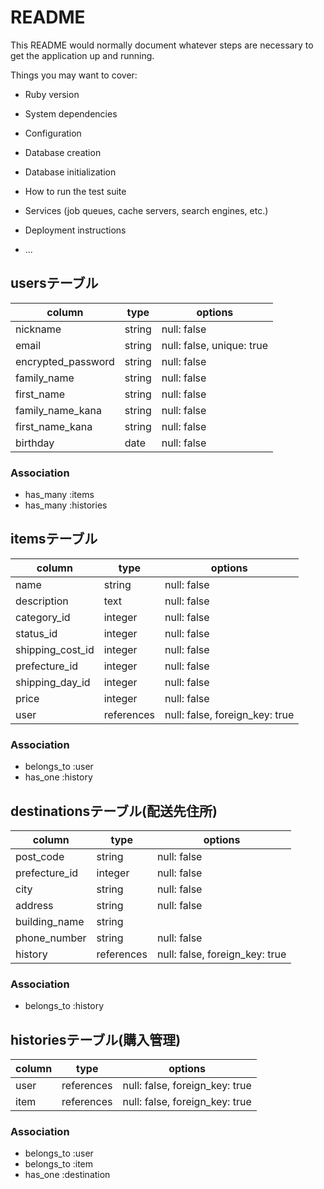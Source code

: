 # README

This README would normally document whatever steps are necessary to get the
application up and running.

Things you may want to cover:

* Ruby version

* System dependencies

* Configuration

* Database creation

* Database initialization

* How to run the test suite

* Services (job queues, cache servers, search engines, etc.)

* Deployment instructions

* ...

## usersテーブル
|column            |type   |options   |
|------------------| ------| ------   |
|nickname          |string |null: false|
|email             |string |null: false, unique: true|
|encrypted_password|string |null: false|
|family_name       |string |null: false|
|first_name        |string |null: false|
|family_name_kana  |string |null: false|
|first_name_kana   |string |null: false|
|birthday          |date   |null: false|

### Association
- has_many :items
- has_many :histories

## itemsテーブル
|column          |type      |options    |
|----------------| ---------| --------- |
|name            |string    |null: false|
|description     |text      |null: false|
|category_id     |integer   |null: false|
|status_id       |integer   |null: false|
|shipping_cost_id|integer   |null: false|
|prefecture_id   |integer   |null: false|
|shipping_day_id |integer   |null: false|
|price           |integer   |null: false|
|user            |references|null: false, foreign_key: true|

### Association
- belongs_to :user
- has_one :history

## destinationsテーブル(配送先住所)
|column       |type      |options    |
|-------------| ---------| -------   |
|post_code    |string    |null: false|
|prefecture_id|integer   |null: false|
|city         |string    |null: false|
|address      |string    |null: false|
|building_name|string    |           |
|phone_number |string    |null: false|
|history      |references|null: false, foreign_key: true|

### Association
- belongs_to :history


## historiesテーブル(購入管理)
|column |type       |options   |
|-------| --------- | ------   |
|user   |references |null: false, foreign_key: true|
|item   |references |null: false, foreign_key: true|

### Association
- belongs_to :user
- belongs_to :item
- has_one :destination